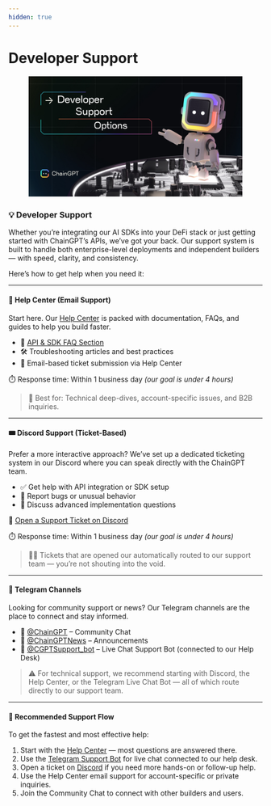 ```yaml
---
hidden: true
---
```


# Developer Support

<figure><img src="../.gitbook/assets/Copy of 01.Main Template [ChainGPT &#x26; Pad Canva File] (1).png" alt=""><figcaption></figcaption></figure>

### 💡 Developer Support

Whether you’re integrating our AI SDKs into your DeFi stack or just getting started with ChainGPT’s APIs, we’ve got your back. Our support system is built to handle both enterprise-level deployments and independent builders — with speed, clarity, and consistency.

Here’s how to get help when you need it:

***

#### 🧠 Help Center (Email Support)

Start here. Our [Help Center](https://help.chaingpt.org/hc/en-us) is packed with documentation, FAQs, and guides to help you build faster.

* 📘 [API & SDK FAQ Section](https://help.chaingpt.org/hc/en-us/categories/20385998596114-API-SDK-Where-to-Begin)
* 🛠️ Troubleshooting articles and best practices
* 📩 Email-based ticket submission via Help Center

⏱️ Response time: Within 1 business day _(our goal is under 4 hours)_

> 💼 Best for: Technical deep-dives, account-specific issues, and B2B inquiries.

***

#### 🎟️ Discord Support (Ticket-Based)

Prefer a more interactive approach? We’ve set up a dedicated ticketing system in our Discord where you can speak directly with the ChainGPT team.

* ✅ Get help with API integration or SDK setup
* 🧪 Report bugs or unusual behavior
* 💬 Discuss advanced implementation questions

🔗 [Open a Support Ticket on Discord](https://discord.gg/7ZQBQTJMka)

⏱️ Response time: Within 1 business day _(our goal is under 4 hours)_

> 🧑‍💻 Tickets that are opened our automatically routed to our support team — you’re not shouting into the void.

***

#### 📲 Telegram Channels

Looking for community support or news? Our Telegram channels are the place to connect and stay informed.

* 👥 [@ChainGPT](https://t.me/chaingpt) – Community Chat
* 📢 [@ChainGPTNews](https://t.me/chaingptnews) – Announcements
* 🤖 [@CGPTSupport\_bot](https://t.me/CGPTSupport_bot) – Live Chat Support Bot (connected to our Help Desk)

> ⚠️ For technical support, we recommend starting with Discord, the Help Center, or the Telegram Live Chat Bot — all of which route directly to our support team.

***

#### 🧩 Recommended Support Flow

To get the fastest and most effective help:

1. Start with the [Help Center](https://help.chaingpt.org/hc/en-us) — most questions are answered there.
2. Use the [Telegram Support Bot](https://t.me/CGPTSupport_bot) for live chat connected to our help desk.
3. Open a ticket on [Discord](https://discord.gg/7ZQBQTJMka) if you need more hands-on or follow-up help.
4. Use the Help Center email support for account-specific or private inquiries.
5. Join the Community Chat to connect with other builders and users.
